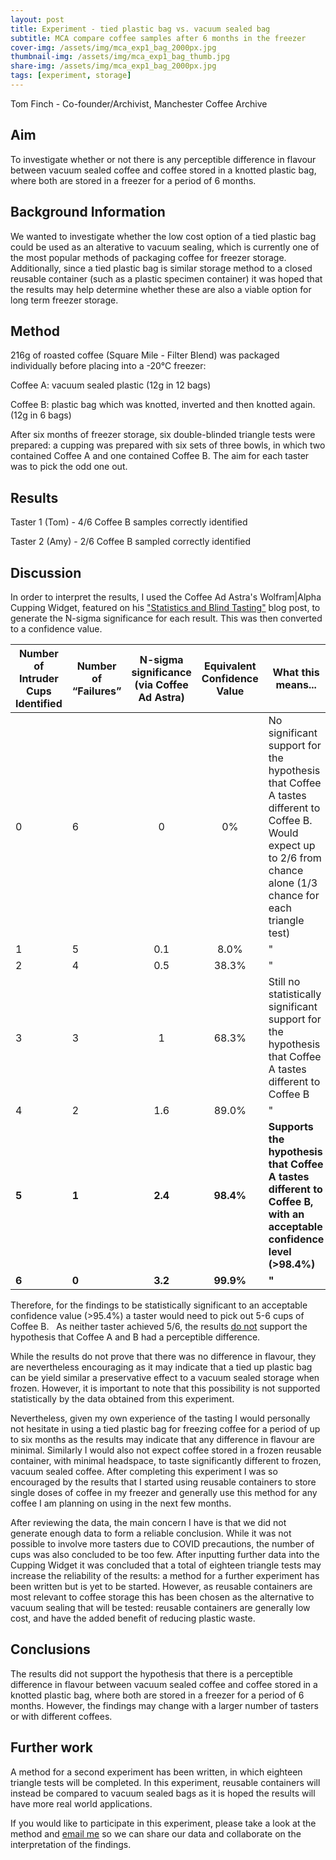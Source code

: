 ```yaml
---
layout: post
title: Experiment - tied plastic bag vs. vacuum sealed bag
subtitle: MCA compare coffee samples after 6 months in the freezer
cover-img: /assets/img/mca_exp1_bag_2000px.jpg
thumbnail-img: /assets/img/mca_exp1_bag_thumb.jpg
share-img: /assets/img/mca_exp1_bag_2000px.jpg
tags: [experiment, storage]
---
```


 Tom Finch - Co-founder/Archivist, Manchester Coffee Archive


## Aim

To investigate whether or not there is any perceptible difference in flavour between vacuum sealed coffee and coffee stored in a knotted plastic bag, where both are stored in a freezer for a period of 6 months. 



## Background Information

We wanted to investigate whether the low cost option of a tied plastic bag could be used as an alterative to vacuum sealing, which is currently one of the most popular methods of packaging coffee for freezer storage. Additionally, since a tied plastic bag is similar storage method to a closed reusable container (such as a plastic specimen container) it was hoped that the results may help determine whether these are also a viable option for long term freezer storage.



## Method

216g of roasted coffee (Square Mile - Filter Blend) was packaged individually before placing into a -20°C freezer:

Coffee A: vacuum sealed plastic (12g in 12 bags)

Coffee B: plastic bag which was knotted, inverted and then knotted again. (12g in 6 bags)

After six months of freezer storage, six double-blinded triangle tests were prepared: a cupping was prepared with six sets of three bowls, in which two contained Coffee A and one contained Coffee B. The aim for each taster was to pick the odd one out.



## Results

Taster 1 (Tom) - 4/6 Coffee B samples correctly identified

Taster 2 (Amy) - 2/6 Coffee B sampled correctly identified



## Discussion

In order to interpret the results, I used the Coffee Ad Astra's Wolfram|Alpha Cupping Widget, featured on his ["Statistics and Blind Tasting"](https://coffeeadastra.com/2019/01/17/statistics-and-blind-tasting/) blog post, to generate the N-sigma significance for each result. This was then converted to a confidence value.  


| **Number of  Intruder Cups Identified** | **Number of  “Failures”** | **N-sigma  significance (via Coffee Ad Astra)** | **Equivalent  Confidence Value** | **What this  means...**                                      |
| --------------------------------------- | ------------------------- | :---------------------------------------------: | :------------------------------: | ------------------------------------------------------------ |
| 0                                       | 6                         |                        0                        |                0%                | No significant support for  the hypothesis that Coffee A tastes different to Coffee B. Would expect up to  2/6 from chance alone (1/3 chance for each triangle test) |
| 1                                       | 5                         |                       0.1                       |               8.0%               | "                                                            |
| 2                                       | 4                         |                       0.5                       |              38.3%               | "                                                            |
| 3                                       | 3                         |                        1                        |              68.3%               | Still no statistically significant support for the hypothesis that Coffee A tastes different to  Coffee B |
| 4                                       | 2                         |                       1.6                       |              89.0%               | "                                                            |
| **5**                                   | **1**                     |                     **2.4**                     |            **98.4%**             | **Supports  the hypothesis that Coffee A tastes different to Coffee B, with an acceptable  confidence level (>98.4%)** |
| **6**                                   | **0**                     |                     **3.2**                     |            **99.9%**             | **"**                                                        |

Therefore, for the findings to be statistically significant to an acceptable confidence value (>95.4%) a taster would need to pick out 5-6 cups of Coffee B. ⁠
⁠
As neither taster achieved 5/6, the results <u>do not</u> support the hypothesis that Coffee A and B had a perceptible difference.

While the results do not prove that there was no difference in flavour, they are nevertheless encouraging as it may indicate that a tied up plastic bag can be yield similar a preservative effect to a vacuum sealed storage when frozen. However, it is important to note that this possibility is not supported statistically by the data obtained from this experiment. 

Nevertheless, given my own experience of the tasting I would personally not hesitate in using a tied plastic bag for freezing coffee for a period of up to six months as the results may indicate that any difference in flavour are minimal. Similarly I would also not expect coffee stored in a frozen reusable container, with minimal headspace, to taste significantly different to frozen, vacuum sealed coffee. After completing this experiment I was so encouraged by the results that I started using reusable containers to store single doses of coffee in my freezer and generally use this method for any coffee I am planning on using in the next few months.

After reviewing the data, the main concern I have is that we did not generate enough data to form a reliable conclusion. While it was not possible to involve more tasters due to COVID precautions, the number of cups was also concluded to be too few. After inputting further data into the Cupping Widget it was concluded that a total of eighteen triangle tests may increase the reliability of the results: a method for a further experiment has been written but is yet to be started. However, as reusable containers are most relevant to coffee storage this has been chosen as the alternative to vacuum sealing that will be tested: reusable containers are generally low cost, and have the added benefit of reducing plastic waste.



## Conclusions

The results did not support the hypothesis that there is a perceptible difference in flavour between vacuum sealed coffee and coffee stored in a knotted plastic bag, where both are stored in a freezer for a period of 6 months. However, the findings may change with a larger number of tasters or with different coffees.



## Further work

A method for a second experiment has been written, in which eighteen triangle tests will be completed. In this experiment, reusable containers will instead be compared to vacuum sealed bags as it is hoped the results will have more real world applications.

If you would like to participate in this experiment, please take a look at the method and [email me](mailto:tom@manchestercoffeearchive.com) so we can share our data and collaborate on the interpretation of the findings.

